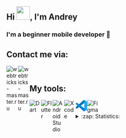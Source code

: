 ## Hi <img src="https://github.com/dbinsky/dbinsky/blob/main/assets/hey.gif?raw=true" height="35px" width="35px">, I'm Andrey
### I'm a beginner mobile developer 📲
## Contact me via:

[<img align="left" alt="webtricks-master.ru" width="30px" src="https://github.com/dbinsky/dbinsky/blob/main/assets/gmail.png?raw=true"/>][Mail]
[<img align="left" alt="webtricks-master.ru" width="30px" src="https://img.icons8.com/color/344/telegram-app--v1.png" />][Telegram]

<br />

## My tools:

[<img align="left" alt="Dart" width="30px" src="https://img.icons8.com/color/344/dart.png"/>][Dart]
[<img align="left" alt="Flutter" width="30px" src="https://img.icons8.com/color/344/flutter.png"/>][Flutter]
[<img align="left" alt="Android Studio" width="30px" src="https://img.icons8.com/color/344/android-studio--v3.png"/>][Android Studio]
[<img align="left" alt="Xcode" width="30px" src="https://upload.wikimedia.org/wikipedia/ru/0/0c/Xcode_icon.png"/>][Xcode]
[<img align="left" alt="Visual Studio Code" width="30px" src="https://raw.githubusercontent.com/github/explore/80688e429a7d4ef2fca1e82350fe8e3517d3494d/topics/visual-studio-code/visual-studio-code.png"/>][Visual Studio Code]
[<img align="left" alt="Figma" width="35px" src="https://upload.wikimedia.org/wikipedia/commons/a/ad/Figma-1-logo.png"/>][Figma]

<br />
<br />

<details>
  <summary>:zap: Statistics:</summary>
   <br />
   <img src="https://komarev.com/ghpvc/?username=dbinsky&style=flat-square&color=blue" alt=""/>
   <br />
   <img align="left" alt="codeSTACKr's GitHub Stats" src="https://github-readme-stats.vercel.app/api/top-langs/?username=dbinsky&langs_count=8&layout=compact&theme=react"/>
</details>

[Mail]: https://mailto:devuserror@gmail.com
[Telegram]: https://tlgg.ru/dubinsky
[Dart]: https://dart.dev
[Flutter]: https://flutter.dev
[Android Studio]: https://developer.android.com/studio
[Xcode]: https://developer.apple.com/xcode/
[Visual Studio Code]: https://code.visualstudio.com
[Figma]: https://www.figma.com/files/recent?fuid=1141714886146327093
